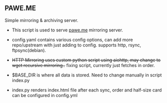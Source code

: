 ## PAWE.ME
Simple mirroring &amp; archiving server.

- This script is used to serve [pawe.me](https://pawe.me) mirroring server.

- config.yaml contains various config options, can add more repo/upstream with just adding to config. supports http, rsync, ftpsync(debian).

- ~~HTTP Mirroring uses custom python script using aiohttp, may change to wget recursive mirroring..~~ fixing script, currently just fetches in order.

- $BASE_DIR is where all data is stored. Need to change manually in script index.py

- index.py renders index.html file after each sync, order and half-size card can be configured in config.yml
